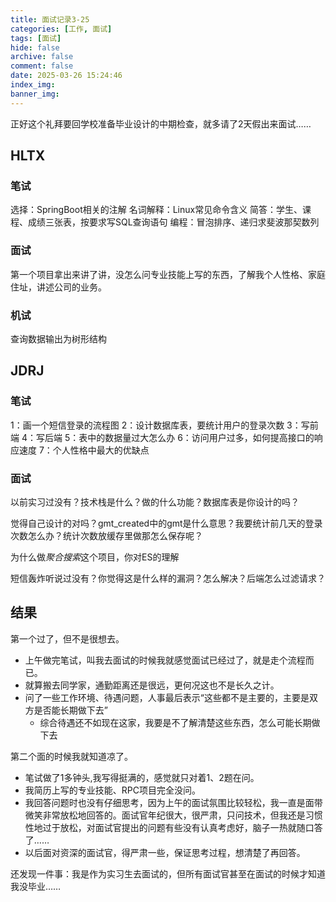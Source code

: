 ```yaml
---
title: 面试记录3-25
categories: [工作, 面试]
tags: [面试]
hide: false
archive: false
comment: false
date: 2025-03-26 15:24:46
index_img:
banner_img:
---
```

正好这个礼拜要回学校准备毕业设计的中期检查，就多请了2天假出来面试……
<!-- more -->

## HLTX
### 笔试
选择：SpringBoot相关的注解
名词解释：Linux常见命令含义
简答：学生、课程、成绩三张表，按要求写SQL查询语句
编程：冒泡排序、递归求斐波那契数列
### 面试
第一个项目拿出来讲了讲，没怎么问专业技能上写的东西，了解我个人性格、家庭住址，讲述公司的业务。
### 机试
查询数据输出为树形结构

## JDRJ
### 笔试

1：画一个短信登录的流程图
2：设计数据库表，要统计用户的登录次数
3：写前端
4：写后端
5：表中的数据量过大怎么办
6：访问用户过多，如何提高接口的响应速度
7：个人性格中最大的优缺点

### 面试

以前实习过没有？技术栈是什么？做的什么功能？数据库表是你设计的吗？

觉得自己设计的对吗？gmt_created中的gmt是什么意思？我要统计前几天的登录次数怎么办？统计次数放缓存里做那怎么保存呢？

为什么做*聚合搜索*这个项目，你对ES的理解

短信轰炸听说过没有？你觉得这是什么样的漏洞？怎么解决？后端怎么过滤请求？



## 结果

第一个过了，但不是很想去。

- 上午做完笔试，叫我去面试的时候我就感觉面试已经过了，就是走个流程而已。
- 就算搬去同学家，通勤距离还是很远，更何况这也不是长久之计。
- 问了一些工作环境、待遇问题，人事最后表示“这些都不是主要的，主要是双方是否能长期做下去”
  - 综合待遇还不如现在这家，我要是不了解清楚这些东西，怎么可能长期做下去

第二个面的时候我就知道凉了。

- 笔试做了1多钟头,我写得挺满的，感觉就只对着1、2题在问。
- 我简历上写的专业技能、RPC项目完全没问。
- 我回答问题时也没有仔细思考，因为上午的面试氛围比较轻松，我一直是面带微笑非常放松地回答的。面试官年纪很大，很严肃，只问技术，但我还是习惯性地过于放松，对面试官提出的问题有些没有认真考虑好，脑子一热就随口答了……
- 以后面对资深的面试官，得严肃一些，保证思考过程，想清楚了再回答。

还发现一件事：我是作为实习生去面试的，但所有面试官甚至在面试的时候才知道我没毕业……
